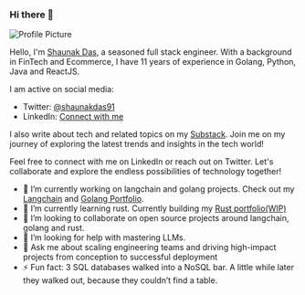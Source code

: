 ### Hi there 👋

<!--
**Shaunakdas/Shaunakdas** is a ✨ _special_ ✨ repository because its `README.md` (this file) appears on your GitHub profile.

Here are some ideas to get you started:

- 🔭 I’m currently working on ...
- 🌱 I’m currently learning ...
- 👯 I’m looking to collaborate on ...
- 🤔 I’m looking for help with ...
- 💬 Ask me about ...
- 📫 How to reach me: ...
- 😄 Pronouns: ...
- ⚡ Fun fact: ...
-->
![Profile Picture](https://uc45aeae68fad41ae3a0409a760a.previews.dropboxusercontent.com/p/thumb/ACG0R8DmAwGNCSxvwYHCVSkF-3JzNEh-432veIJeLwG4VJ3yvNOrf3tNmtUnER_5Ezf6FArTySb8WPTfePlKnFj3MMkkO0RjNMsMKy_-GMCgQzMpNyY5CekK6u4f4EMHYGqK1MzQuicFiRsqT9r9vr8jh0dwWwMSG5uLUyamQf12GctoSi_xw8wEzvFZhDDLCcv1s_7QAcQSm5sOVmL6u0qaLqWgSo7VR_vVgkE5LApJ2vbtdIkuyyopxMbYUn3NCAH3swfQerH4-dEwCtDyq8T0_Ix__BShVBuuPIs_4lkpAS3gWJzMGq8d6CdtYJprwF61SqLTXSAArmmIrFM7a312IX2kBlvvKXe5jWrc-0_5XjDDoSzl4iJT2HYgb5XPEqI/p.png)


Hello, I'm [Shaunak Das](https://www.linkedin.com/in/shaunakd2020/), a seasoned full stack engineer. With a background in FinTech and Ecommerce, I have 11 years of experience in Golang, Python, Java and ReactJS. 

I am active on social media:

- Twitter: [@shaunakdas91](https://twitter.com/shaunakdas91)
- LinkedIn: [Connect with me](https://www.linkedin.com/in/shaunakd2020/)

I also write about tech and related topics on my [Substack](https://shaunakdas.substack.com/). Join me on my journey of exploring the latest trends and insights in the tech world!

Feel free to connect with me on LinkedIn or reach out on Twitter. Let's collaborate and explore the endless possibilities of technology together!

- 🔭 I’m currently working on langchain and golang projects. Check out my [Langchain](https://github.com/Shaunakdas/Shaunakdas/blob/main/portfolio/langchain.md) and [Golang Portfolio](https://github.com/Shaunakdas/Shaunakdas/blob/main/portfolio/golang.md).
- 🌱 I’m currently learning rust. Currently building my [Rust portfolio(WIP)](https://github.com/Shaunakdas/Shaunakdas/blob/main/portfolio/rust.md) 
- 👯 I’m looking to collaborate on open source projects around langchain, golang and rust.
- 🤔 I’m looking for help with mastering LLMs.
- 💬 Ask me about scaling engineering teams and driving high-impact projects from conception to successful deployment
- ⚡ Fun fact: 3 SQL databases walked into a NoSQL bar. A little while later they walked out, because they couldn’t find a table.
